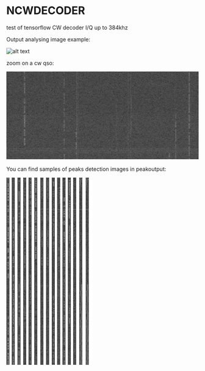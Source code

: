 # NCWDECODER
test of tensorflow CW decoder I/Q up to 384khz

Output analysing image example:

![alt text](https://github.com/F4HTB/NCWDECODER/blob/master/1599422024.39825_out.png?raw=true)

zoom on a cw qso:

![alt text](https://github.com/F4HTB/NCWDECODER/blob/master/zoom_to_1599422024.39825_out.png?raw=true)

You can find samples of peaks detection images in peakoutput:

![alt text](https://github.com/F4HTB/NCWDECODER/blob/master/peaksoutput/examplespeaks.png?raw=true)


